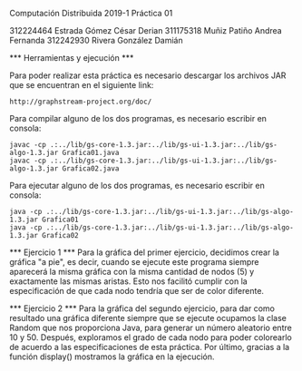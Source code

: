 Computación Distribuida 2019-1
Práctica 01

312224464 Estrada Gómez César Derian
311175318 Muñiz Patiño Andrea Fernanda
312242930 Rivera González Damián

*** Herramientas y ejecución ***

Para poder realizar esta práctica es necesario descargar los archivos JAR que
se encuentran en el siguiente link:

	http://graphstream-project.org/doc/

Para compilar alguno de los dos programas, es necesario escribir en consola:

	javac -cp .:../lib/gs-core-1.3.jar:../lib/gs-ui-1.3.jar:../lib/gs-algo-1.3.jar Grafica01.java
	javac -cp .:../lib/gs-core-1.3.jar:../lib/gs-ui-1.3.jar:../lib/gs-algo-1.3.jar Grafica02.java

Para ejecutar alguno de los dos programas, es necesario escribir en consola:

	java -cp .:../lib/gs-core-1.3.jar:../lib/gs-ui-1.3.jar:../lib/gs-algo-1.3.jar Grafica01
	java -cp .:../lib/gs-core-1.3.jar:../lib/gs-ui-1.3.jar:../lib/gs-algo-1.3.jar Grafica02

*** Ejercicio 1 ***
Para la gráfica del primer ejercicio, decidimos crear la gráfica "a pie", es decir, cuando se ejecute este
programa siempre aparecerá la misma gráfica con la misma cantidad de nodos (5) y exactamente las mismas aristas.
Esto nos facilitó cumplir con la especificación de que cada nodo tendría que ser de color diferente.

*** Ejercicio 2 ***
Para la gráfica del segundo ejercicio, para dar como resultado una gráfica diferente siempre que se ejecute ocupamos
la clase Random que nos proporciona Java, para generar un número aleatorio entre 10 y 50.
Después, exploramos el grado de cada nodo para poder colorearlo de acuerdo a las especificaciones de esta práctica.
Por último, gracias a la función display() mostramos la gráfica en la ejecución.